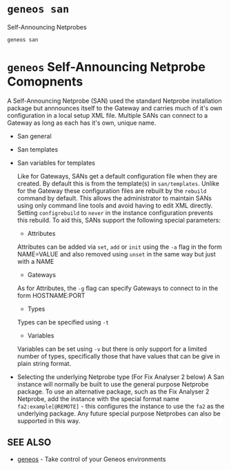 # `geneos san`

Self-Announcing Netprobes

```text
geneos san
```

# `geneos` Self-Announcing Netprobe Comopnents

A Self-Announcing Netprobe (SAN) used the standard Netprobe installation
package but annnounces itself to the Gateway and carries much of it's
own configuration in a local setup XML file. Multiple SANs can connect
to a Gateway as long as each has it's own, unique name.

* San general

* San templates

* San variables for templates

  Like for Gateways, SANs get a default configuration file when they are
  created. By default this is from the template(s) in `san/templates`.
  Unlike for the Gateway these configuration files are rebuilt by the
  `rebuild` command by default. This allows the administrator to
  maintain SANs using only command line tools and avoid having to edit
  XML directly. Setting `configrebuild` to `never` in the instance
  configuration prevents this rebuild. To aid this, SANs support the
  following special parameters:

  * Attributes

  Attributes can be added via `set`, `add` or `init` using the `-a` flag
  in the form NAME=VALUE and also removed using `unset` in the same way
  but just with a NAME

  * Gateways

  As for Attributes, the `-g` flag can specify Gateways to connect to in
  the form HOSTNAME:PORT

  * Types

  Types can be specified using `-t`

  * Variables

  Variables can be set using `-v` but there is only support for a
  limited number of types, specifically those that have values that can
  be give in plain string format.

* Selecting the underlying Netprobe type (For Fix Analyser 2 below) A
  San instance will normally be built to use the general purpose
  Netprobe package. To use an alternative package, such as the Fix
  Analyser 2 Netprobe, add the instance with the special format name
  `fa2:example[@REMOTE]` - this configures the instance to use the `fa2`
  as the underlying package. Any future special purpose Netprobes can
  also be supported in this way.

## SEE ALSO

* [geneos](geneos.md)	 - Take control of your Geneos environments
